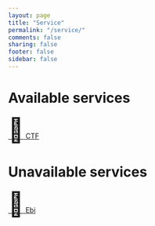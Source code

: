 ```yaml
---
layout: page
title: "Service"
permalink: "/service/"
comments: false
sharing: false
footer: false
sidebar: false
---
```

# Available services

<div class="grid-menu clearfix">
<div class="grid-box"><a href="http://ctf.mzyy94.com" target="_blank" class="boxed boxed-turquoise" hidefocus="true" style="outline: none;">
<strong class="emj" style="font-size:48px;">&#x1F6A9;</strong>
<span>CTF</span>
</a></div>
</div>

# Unavailable services

<div class="grid-menu clearfix">
<div class="grid-box"><a href="http://xn--bj8h.mzyy94.com" target="_blank" class="boxed boxed-red" hidefocus="true" style="outline: none;">
<strong class="emj" style="font-size:48px;">&#x1F364;</strong>
<span>Ebi</span>
</a></div>
</div>

